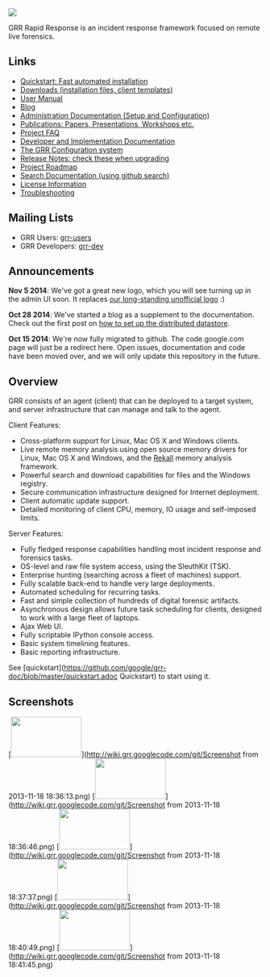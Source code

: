 <img src="https://raw.githubusercontent.com/google/grr/gh-pages/img/grr_logo_real_sm.png" />

GRR Rapid Response is an incident response framework focused on remote live forensics.

Links
-----

 * [Quickstart: Fast automated installation](https://github.com/google/grr-doc/blob/master/quickstart.adoc)
 * [Downloads (installation files, client templates)](https://googledrive.com/host/0B1wsLqFoT7i2N3hveC1lSEpHUnM/)
 * [User Manual](https://github.com/google/grr-doc/blob/master/user_manual.adoc)
 * [Blog](http://grr-response.blogspot.com/)
 * [Administration Documentation (Setup and Configuration)](https://github.com/google/grr-doc/blob/master/admin.adoc)
 * [Publications: Papers, Presentations, Workshops etc.](https://github.com/google/grr-doc/blob/master/publications.adoc)
 * [Project FAQ](https://github.com/google/grr-doc/blob/master/faq.adoc)
 * [Developer and Implementation Documentation](https://github.com/google/grr-doc/blob/master/implementation.adoc)
 * [The GRR Configuration system](https://github.com/google/grr-doc/blob/master/configuration.adoc)
 * [Release Notes: check these when upgrading](https://github.com/google/grr-doc/blob/master/releasenotes.adoc)
 * [Project Roadmap](https://github.com/google/grr-doc/blob/master/roadmap.adoc)
 * [Search Documentation (using github search)](https://github.com/google/grr-doc)
 * [License Information](https://github.com/google/grr-doc/blob/master/licenses.adoc)
 * [Troubleshooting](https://github.com/google/grr-doc/blob/master/troubleshooting.adoc)

Mailing Lists
-------------

 * GRR Users: [grr-users](https://groups.google.com/forum/#!forum/grr-users)
 * GRR Developers: [grr-dev](https://groups.google.com/forum/#!forum/grr-dev)

Announcements
-------------

**Nov 5 2014**: We've got a great new logo, which you will see turning up in the admin UI soon.  It replaces [our long-standing unofficial logo](https://raw.githubusercontent.com/google/grr/gh-pages/img/grr_logo.png) :)

**Oct 28 2014**: We've started a blog as a supplement to the documentation.  Check out the first post on [how to set up the distributed datastore](http://grr-response.blogspot.com/2014/10/using-distributed-data-store-in-grr.html).

**Oct 15 2014**: We're now fully migrated to github. The code.google.com page
will just be a redirect here. Open issues, documentation and code have been
moved over, and we will only update this repository in the future.

Overview
--------

GRR consists of an agent (client) that can be deployed to a target system, and
server infrastructure that can manage and talk to the agent.<br>

Client Features:

 * Cross-platform support for Linux, Mac OS X and Windows clients.
 * Live remote memory analysis using open source memory drivers for Linux, Mac
   OS X and Windows, and the [Rekall](http://www.rekall-forensic.com/) memory
   analysis framework.
 * Powerful search and download capabilities for files and the Windows registry.
 * Secure communication infrastructure designed for Internet deployment.
 * Client automatic update support.
 * Detailed monitoring of client CPU, memory, IO usage and self-imposed
   limits.

Server Features:

 * Fully fledged response capabilities handling most incident response and
   forensics tasks.
 * OS-level and raw file system access, using the SleuthKit (TSK).
 * Enterprise hunting (searching across a fleet of machines) support.
 * Fully scalable back-end to handle very large deployments.
 * Automated scheduling for recurring tasks.
 * Fast and simple collection of hundreds of digital forensic artifacts.
 * Asynchronous design allows future task scheduling for clients, designed to
   work with a large fleet of laptops.
 * Ajax Web UI.
 * Fully scriptable IPython console access.
 * Basic system timelining features.
 * Basic reporting infrastructure.

See [quickstart](https://github.com/google/grr-doc/blob/master/quickstart.adoc Quickstart) to start using it.

Screenshots
-----------
[<img src="http://wiki.grr.googlecode.com/git/Screenshot from 2013-11-18 18:36:13.png" width="140" height="80" />](http://wiki.grr.googlecode.com/git/Screenshot from 2013-11-18 18:36:13.png)
[<img src="http://wiki.grr.googlecode.com/git/Screenshot from 2013-11-18 18:36:46.png" width="140" height="80" />](http://wiki.grr.googlecode.com/git/Screenshot from 2013-11-18 18:36:46.png)
[<img src="http://wiki.grr.googlecode.com/git/Screenshot from 2013-11-18 18:37:37.png" width="140" height="80" />](http://wiki.grr.googlecode.com/git/Screenshot from 2013-11-18 18:37:37.png)
[<img src="http://wiki.grr.googlecode.com/git/Screenshot from 2013-11-18 18:40:49.png" width="140" height="80" />](http://wiki.grr.googlecode.com/git/Screenshot from 2013-11-18 18:40:49.png)
[<img src="http://wiki.grr.googlecode.com/git/Screenshot from 2013-11-18 18:41:45.png" width="140" height="80" />](http://wiki.grr.googlecode.com/git/Screenshot from 2013-11-18 18:41:45.png)
